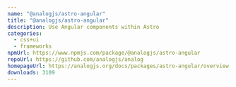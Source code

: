 ```yaml
---
name: "@analogjs/astro-angular"
title: "@analogjs/astro-angular"
description: Use Angular components within Astro
categories:
  - css+ui
  - frameworks
npmUrl: https://www.npmjs.com/package/@analogjs/astro-angular
repoUrl: https://github.com/analogjs/analog
homepageUrl: https://analogjs.org/docs/packages/astro-angular/overview
downloads: 3109
---
```

